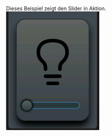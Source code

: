 Dieses Beispiel zeigt den Slider in Aktion.
![Picture](https://github.com/MakeMagazinDE/LVGL_UI/blob/main/Sketches/Bonus/Slider_get_value.gif)
